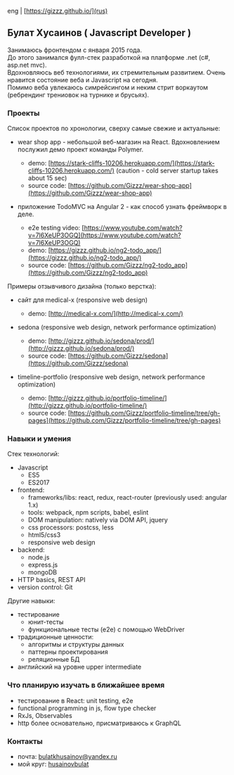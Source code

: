eng | [https://gizzz.github.io/](rus)

## Булат Хусаинов ( Javascript Developer )
Занимаюсь фронтендом с января 2015 года.  
До этого занимался фулл-стек разработкой на платформе .net (c#, asp.net mvc).  
Вдохновляюсь веб технологиями, их стремительным развитием. Очень нравится состояние веба и Javascript на сегодня.  
Помимо веба увлекаюсь симрейсингом и неким стрит воркаутом (ребрендинг трениовок на турнике и брусьях).  

### Проекты
Список проектов по хронологии, сверху самые свежие и актуальные:  

- wear shop app - небольшой веб-магазин на React. Вдохновлением послужил демо проект команды Polymer.  
	- demo:        [https://stark-cliffs-10206.herokuapp.com/](https://stark-cliffs-10206.herokuapp.com/) (caution - cold server startup takes about 15 sec)
	- source code: [https://github.com/Gizzz/wear-shop-app](https://github.com/Gizzz/wear-shop-app)  
	
- приложение TodoMVC на Angular 2 - как способ узнать фреймворк в деле.  
	- e2e testing video: [https://www.youtube.com/watch?v=7l6XeUP3OGQ](https://www.youtube.com/watch?v=7l6XeUP3OGQ)
	- demo:        [https://gizzz.github.io/ng2-todo_app/](https://gizzz.github.io/ng2-todo_app/)  
	- source code: [https://github.com/Gizzz/ng2-todo_app](https://github.com/Gizzz/ng2-todo_app)  

Примеры отзывчивого дизайна (только верстка):  

- сайт для medical-x (responsive web design)
	- demo:        [http://medical-x.com/](http://medical-x.com/)

- sedona (responsive web design, network performance optimization)  
	- demo:        [http://gizzz.github.io/sedona/prod/](http://gizzz.github.io/sedona/prod/)  
	- source code: [https://github.com/Gizzz/sedona](https://github.com/Gizzz/sedona)  

- timeline-portfolio (responsive web design, network performance optimization)  
	- demo:        [http://gizzz.github.io/portfolio-timeline/](http://gizzz.github.io/portfolio-timeline/)  
	- source code: [https://github.com/Gizzz/portfolio-timeline/tree/gh-pages](https://github.com/Gizzz/portfolio-timeline/tree/gh-pages)  
    
### Навыки и умения
Стек технологий:
- Javascript  
	- ES5
	- ES2017
- frontend: 
    - frameworks/libs: react, redux, react-router (previously used: angular 1.x)  
    - tools: webpack, npm scripts, babel, eslint  
    - DOM manipulation: natively via DOM API, jquery  
    - css processors: postcss, less  
    - html5/css3
    - responsive web design    
- backend:
    - node.js
    - express.js
    - mongoDB
- HTTP basics, REST API
- version control: Git

Другие навыки:
- тестирование
	- юнит-тесты
	- функциональные тесты (e2e) с помощью WebDriver
- традиционные ценности:
	- алгоритмы и структуры данных
	- паттерны проектирования
	- реляционные БД
- английский на уровне upper intermediate

### Что планирую изучать в ближайшее время
- тестирование в React: unit testing, e2e
- functional programming in js, flow type checker
- RxJs, Observables
- http более основательно, присматриваюсь к GraphQL

### Контакты
- почта:    [bulatkhusainov@yandex.ru](mailto:bulatkhusainov@yandex.ru)  
- мой круг: [husainovbulat](https://moikrug.ru/husainovbulat)  

